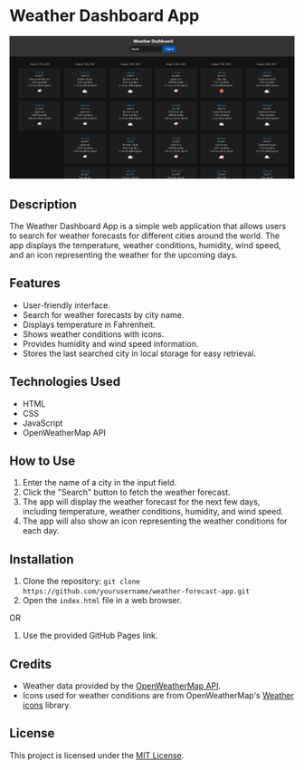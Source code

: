 # Weather Dashboard App

![Weather Forecast App Screenshot](./assets/screenshot.png)

## Description

The Weather Dashboard App is a simple web application that allows users to search for weather forecasts for different cities around the world. The app displays the temperature, weather conditions, humidity, wind speed, and an icon representing the weather for the upcoming days.

## Features

- User-friendly interface.
- Search for weather forecasts by city name.
- Displays temperature in Fahrenheit.
- Shows weather conditions with icons.
- Provides humidity and wind speed information.
- Stores the last searched city in local storage for easy retrieval.

## Technologies Used

- HTML
- CSS
- JavaScript
- OpenWeatherMap API

## How to Use

1. Enter the name of a city in the input field.
2. Click the "Search" button to fetch the weather forecast.
3. The app will display the weather forecast for the next few days, including temperature, weather conditions, humidity, and wind speed.
4. The app will also show an icon representing the weather conditions for each day.

## Installation

1. Clone the repository: `git clone https://github.com/yourusername/weather-forecast-app.git`
2. Open the `index.html` file in a web browser.

OR

1. Use the provided GitHub Pages link.

## Credits

- Weather data provided by the [OpenWeatherMap API](https://openweathermap.org/).
- Icons used for weather conditions are from OpenWeatherMap's [Weather icons](https://openweathermap.org/weather-conditions) library.

## License

This project is licensed under the [MIT License](https://opensource.org/license/mit/).